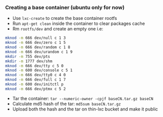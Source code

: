 ### Creating a base container (ubuntu only for now)

* Use `lxc-create` to create the base container rootfs
* Run `apt-get clean` inside the container to clear packages cache
* Rm `rootfs/dev` and create an empty one i.e:

````bash
mknod -m 666 dev/null c 1 3
mknod -m 666 dev/zero c 1 5
mknod -m 666 dev/random c 1 8
mknod -m 666 dev/urandom c 1 9
mkdir -m 755 dev/pts
mkdir -m 1777 dev/shm
mknod -m 666 dev/tty c 5 0
mknod -m 600 dev/console c 5 1
mknod -m 666 dev/tty0 c 4 0
mknod -m 666 dev/full c 1 7
mknod -m 600 dev/initctl p
mknod -m 666 dev/ptmx c 5 2
````
* Tar the container: `tar --numeric-owner -cpjf baseCN.tar.gz baseCN`
* Calculate md5 hash of the tar: `md5sum baseCN.tar.gz`
* Upload both the hash and the tar on thin-lxc bucket and make it public